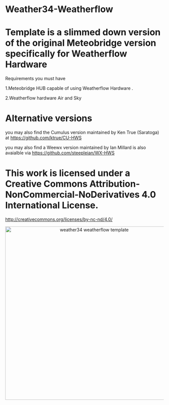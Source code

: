 # Weather34-Weatherflow

# Template is a slimmed down version of the original Meteobridge version specifically for Weatherflow Hardware

Requirements you must have 

1.Meteobridge HUB capable of using Weatherflow Hardware .

2.Weatherflow hardware Air and Sky 


# Alternative versions 
you may also find the Cumulus version maintained by Ken True (Saratoga) at https://github.com/ktrue/CU-HWS

you may also find a Weewx version maintained by Ian Millard is also avaialble via https://github.com/steepleian/WX-HWS




# This work is licensed under a Creative Commons Attribution-NonCommercial-NoDerivatives 4.0 International License.
http://creativecommons.org/licenses/by-nc-nd/4.0/

<p align="center">
  <img src="https://res.cloudinary.com/brian-underdown/image/upload/v1555183957/wfgithub2_nclyb5.png" width="550" title="weather34 weatherflow template ">
 
</p>
 
